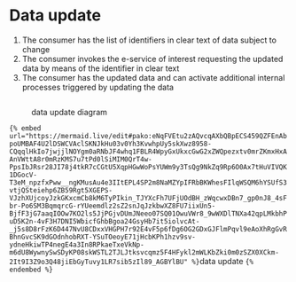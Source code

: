 # Data update

1. The consumer has the list of identifiers in clear text of data subject to change
2. The consumer invokes the e-service of interest requesting the updated data by means of the identifier in clear text
3. The consumer has the updated data and can activate additional internal processes triggered by updating the data

<figure><img src="../.gitbook/assets/aggiornamento del dato sh.png" alt=""><figcaption><p>data update diagram</p></figcaption></figure>

`{% embed url="https://mermaid.live/edit#pako:eNqFVEtu2zAQvcqAXbQBpECS459QZFEnAbpoUMBAF4U2lDSWCVAclSKNJkHu03v0Yh3KvwhpUy5skXwz8958-CQqqlHkIo7jwjjlNOYgm0aRNbJF4whq1FBLR4WpyGxUkxcGwG2xZWQpezxtv0mrZKmxHxAAnVWttA8r0mRzKMS7u7tPd0lSiMIM0QrT4w-PpsIbJRsr28JI78j4tkR7cCGtU5XqpHGwWoPsYUWm9y3TsQg9NkZq9Rp6O0Ax7tHuVIVQK1DGocV-T3eM_npzfxPww__ngKMusAu4e3IItEPL4SP2m8NaMZYpIFRbBKWhesFIlqWSQM6hYSUfS3vtjQSteiehp6ZB59Rgt5XGEPS-VJzhXUjcoyJzkGKxcmCb8kM6TyPIkin_TJYXcFh7UFjUOdBH_zWqcwxDBn7_gp0nJ8_4sFbr-Po6SM3BqmqrcG-rYUeemdlz2sZ2snJqJzkbwXZ8FU7iixUn5-BjfF3jG7aaqIOOw7KO2ls5JjPGjvDUmJNeeo07SQ01OwuVWr8_9wWXDlTNXa42qpLMkbhPuD5K2n-4vF3H7DNI5WbicfGhbBgoa24GsyHb7it5iolvcAt-_j5s8D8rFzK6D447NvU8CDxxVHGPH7r92E4vF5p6fDg6OG2GDxGJFlmPqvl9eAoXhRgGvRBhnGvcSK9dGOdnhobRXT-YSuTOeoyE71jHcbKPh1hzv9sv-ydneHkiwTP4negE4a3In8RPkaeTxeVkNp-m6dU8WywnySwSDyKP08skWSTL2TJLJtksvcqmz5F4HFykl2mWLKbZki0m0zSZX0XCkm-2It9I3Z9o3Q48jiEbGyTuvy1LR7sib5zIl89_AGBYlBU" %}`data update `{% endembed %}`